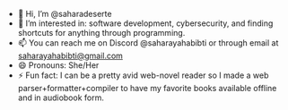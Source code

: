 - 👋 Hi, I’m @saharadeserte
- 👀 I’m interested in: software development, cybersecurity, and finding shortcuts for anything through programming.
- 📫 You can reach me on Discord @saharayahabibti or through email at saharayahabibti@gmail.com
- 😄 Pronouns: She/Her
- ⚡ Fun fact: I can be a pretty avid web-novel reader so I made a web parser+formatter+compiler to have my favorite books available offline and in audiobook form. 

<!---
saharadeserte/saharadeserte is a ✨ special ✨ repository because its `README.md` (this file) appears on your GitHub profile.
You can click the Preview link to take a look at your changes.
--->

